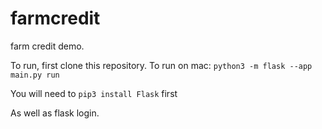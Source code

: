 # farmcredit

farm credit demo.

To run, first clone this repository. To run on mac: `python3 -m flask --app main.py run`

You will need to `pip3 install Flask` first

As well as flask login.